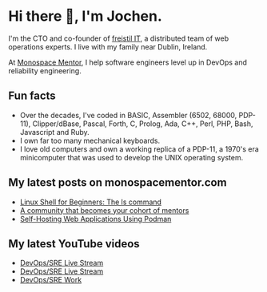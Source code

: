 # Hi there 👋, I'm Jochen.

I'm the CTO and co-founder of [freistil IT](https://www.freistil.it), a distributed team of web operations experts. I live with my family near Dublin, Ireland.

At [Monospace Mentor](https://monospacementor.com), I help software engineers level up in DevOps and reliability engineering.

## Fun facts

- Over the decades, I've coded in BASIC, Assembler (6502, 68000, PDP-11), Clipper/dBase, Pascal, Forth, C, Prolog, Ada, C++, Perl, PHP, Bash, Javascript and Ruby.
- I own far too many mechanical keyboards.
- I love old computers and own a working replica of a PDP-11, a 1970's era minicomputer that was used to develop the UNIX operating system.

## My latest posts on monospacementor.com

<!-- MONOSPACE:START -->
- [Linux Shell for Beginners: The ls command](https://monospacementor.com/2025/05/linux-shell-for-beginners-the-ls-command/)
- [A community that becomes your cohort of mentors](https://monospacementor.com/2025/05/a-community-that-becomes-your-cohort-of-mentors/)
- [Self-Hosting Web Applications Using Podman](https://monospacementor.com/2025/02/self-hosting-web-applications-using-podman/)
<!-- MONOSPACE:END -->

## My latest YouTube videos

<!-- YOUTUBE:START -->
- [DevOps/SRE Live Stream](https://www.youtube.com/watch?v=BjQaJicIPR8)
- [DevOps/SRE Live Stream](https://www.youtube.com/watch?v=WaOt0QPyZbI)
- [DevOps/SRE Work](https://www.youtube.com/watch?v=YpErI730Neg)
<!-- YOUTUBE:END -->
